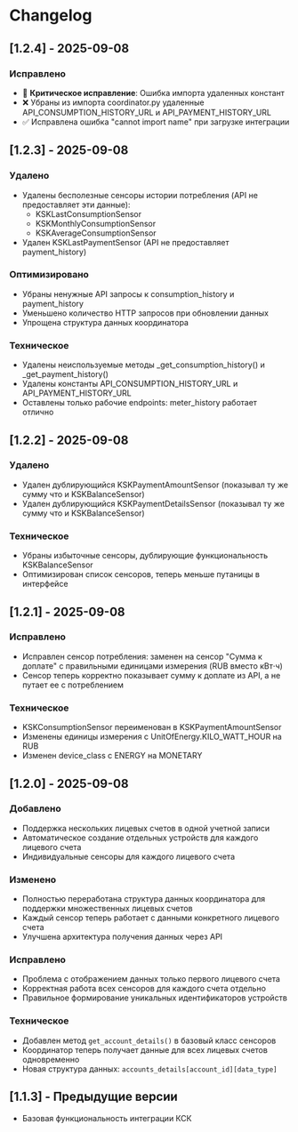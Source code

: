 # Changelog

## [1.2.4] - 2025-09-08

### Исправлено
- 🐛 **Критическое исправление**: Ошибка импорта удаленных констант
- ❌ Убраны из импорта coordinator.py удаленные API_CONSUMPTION_HISTORY_URL и API_PAYMENT_HISTORY_URL
- ✅ Исправлена ошибка "cannot import name" при загрузке интеграции

## [1.2.3] - 2025-09-08

### Удалено
- Удалены бесполезные сенсоры истории потребления (API не предоставляет эти данные):
  - KSKLastConsumptionSensor
  - KSKMonthlyConsumptionSensor  
  - KSKAverageConsumptionSensor
- Удален KSKLastPaymentSensor (API не предоставляет payment_history)

### Оптимизировано  
- Убраны ненужные API запросы к consumption_history и payment_history
- Уменьшено количество HTTP запросов при обновлении данных
- Упрощена структура данных координатора

### Техническое
- Удалены неиспользуемые методы _get_consumption_history() и _get_payment_history()
- Удалены константы API_CONSUMPTION_HISTORY_URL и API_PAYMENT_HISTORY_URL
- Оставлены только рабочие endpoints: meter_history работает отлично

## [1.2.2] - 2025-09-08

### Удалено
- Удален дублирующийся KSKPaymentAmountSensor (показывал ту же сумму что и KSKBalanceSensor)
- Удален дублирующийся KSKPaymentDetailsSensor (показывал ту же сумму что и KSKBalanceSensor)

### Техническое
- Убраны избыточные сенсоры, дублирующие функциональность KSKBalanceSensor
- Оптимизирован список сенсоров, теперь меньше путаницы в интерфейсе

## [1.2.1] - 2025-09-08

### Исправлено
- Исправлен сенсор потребления: заменен на сенсор "Сумма к доплате" с правильными единицами измерения (RUB вместо кВт⋅ч)
- Сенсор теперь корректно показывает сумму к доплате из API, а не путает ее с потреблением

### Техническое
- KSKConsumptionSensor переименован в KSKPaymentAmountSensor
- Изменены единицы измерения с UnitOfEnergy.KILO_WATT_HOUR на RUB
- Изменен device_class с ENERGY на MONETARY

## [1.2.0] - 2025-09-08

### Добавлено
- Поддержка нескольких лицевых счетов в одной учетной записи
- Автоматическое создание отдельных устройств для каждого лицевого счета
- Индивидуальные сенсоры для каждого лицевого счета

### Изменено
- Полностью переработана структура данных координатора для поддержки множественных лицевых счетов
- Каждый сенсор теперь работает с данными конкретного лицевого счета
- Улучшена архитектура получения данных через API

### Исправлено
- Проблема с отображением данных только первого лицевого счета
- Корректная работа всех сенсоров для каждого счета отдельно
- Правильное формирование уникальных идентификаторов устройств

### Техническое
- Добавлен метод `get_account_details()` в базовый класс сенсоров
- Координатор теперь получает данные для всех лицевых счетов одновременно
- Новая структура данных: `accounts_details[account_id][data_type]`

## [1.1.3] - Предыдущие версии
- Базовая функциональность интеграции КСК
